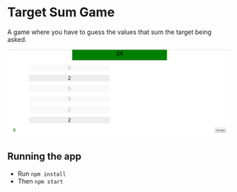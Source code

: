 # Target Sum Game

A game where you have to guess the values that sum the target being asked.

![app](./app.PNG)

## Running the app

- Run `npm install`
- Then `npm start`